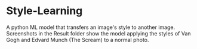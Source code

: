 # Style-Learning
A python ML model that transfers an image's style to another image. Screenshots in the Result folder show the model applying the styles of Van Gogh and Edvard Munch (The Scream) to a normal photo.
